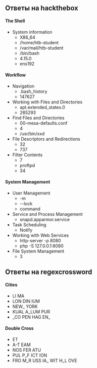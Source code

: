 ## Ответы на hackthebox

#### The Shell
+ System information
  + X86_64
  + /home/htb-student
  + /var/mail/htb-student
  + /bin/bash
  + 4.15.0
  + ens192

#### Workflow
+ Navigation
  + .bash_history
  + 147627
+ Working with Files and Directories
  + apt.extended_states.0
  + 265293
+ Find Files and Directories
  + 00-mesa-defaults.conf
  + 4
  + /usr/bin/xxd
+ File Descriptors and Redirections
  + 32
  + 737
+ Filter Contents
  + 7
  + proftpd
  + 34

#### System Management
+ User Management
  + -m
  + --lock
  + command
+ Service and Process Management
  + snapd.apparmor.service
+ Task Scheduling
  + Notify
+ Working with Web Services
  + http-server -p 8080
  + php -S 127.0.0.1:8080
+ File System Management
  + 3


## Ответы на regexcrossword

#### Cities
+ LI MA
+ LON DIN IUM
+ NEW\_ YORK
+ KUAL A_LUM PUR
+ \_CO PEN HAG EN\_

#### Double Cross
+ ET
+ A-T EAM
+ NOS FER ATU
+ PUL P_F ICT ION
+ FRO M_R USS IA_ WIT H_L OVE
